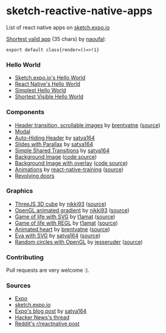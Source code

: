 # sketch-reactive-native-apps

List of react native apps on [sketch.expo.io](https://sketch.expo.io)

[Shortest valid app](https://sketch.expo.io/rJvvoYwjx) (35 chars) by [naoufal](https://github.com/naoufal):

```es6
export default class{render=()=>!1}
```

### Hello World

- [Sketch.expo.io's Hello World](https://sketch.expo.io/rkb6V5Ise)
- [React Native's Hello World](https://sketch.expo.io/SyGmH9Ise)
- [Simplest Hello World](https://sketch.expo.io/Skvv85Usx)
- [Shortest Visible Hello World](https://sketch.expo.io/HJvuX8Pog)

### Components

- [Header transition, scrollable images](https://sketch.expo.io/SyVvB3Hjx) by [brentvatne](https://news.ycombinator.com/user?id=brentvatne) ([source](https://news.ycombinator.com/item?id=13870132))
- [Modal](https://sketch.expo.io/Sysosq8il)
- [Auto-Hiding Header](https://sketch.expo.io/B1v5RS7ix) by [satya164](https://github.com/satya164)
- [Slides with Parallax](https://sketch.expo.io/Sk90tMVol) by [satya164](https://github.com/satya164)
- [Simple Shared Transitions](https://sketch.expo.io/BkDXSe4sx) by [satya164](https://github.com/satya164)
- [Background Image](https://sketch.expo.io/B1EAShDie) ([code source](background-image.js))
- [Background Image with overlay](https://sketch.expo.io/S15Lt3vjg) ([code source](background-image-with-overlay.js))
- [Animations](https://sketch.expo.io/Bylk89aDig) by [react-native-training](https://medium.com/react-native-training) ([source](https://medium.com/react-native-training/react-native-animations-using-the-animated-api-ebe8e0669fae#.2ue10nb9s))
- [Revolving doors](https://sketch.expo.io/HJg0UCvjg)

### Graphics

- [ThreeJS 3D cube](https://sketch.expo.io/rkpPMg8ie) by [nikki93](https://news.ycombinator.com/user?id=nikki93) ([source](https://news.ycombinator.com/item?id=13872166))
- [OpenGL animated gradient](https://sketch.expo.io/SJaCWirsg) by [nikki93](https://news.ycombinator.com/user?id=nikki93) ([source](https://news.ycombinator.com/item?id=13872166))
- [Game of life with SVG](https://sketch.expo.io/H1Z4WGIix) by [t1amat](https://news.ycombinator.com/user?id=t1amat) ([source](https://news.ycombinator.com/item?id=13872968))
- [Game of life with REGL](https://sketch.expo.io/HkjUrfIje) by [t1amat](https://news.ycombinator.com/user?id=t1amat) ([source](https://news.ycombinator.com/item?id=13872968))
- [Animated heart](https://sketch.expo.io/HyobXP7oe) by [brentvatne](https://news.ycombinator.com/user?id=brentvatne) ([source](https://news.ycombinator.com/item?id=13869047))
- [Eva with SVG](https://sketch.expo.io/H1ucC8Xsg) by [satya164](https://github.com/satya164) ([source](https://news.ycombinator.com/item?id=13869047))
- [Random circles with OpenGL](https://sketch.expo.io/rJiYksBse) by [jesseruder](https://news.ycombinator.com/user?id=jesseruder) ([source](https://news.ycombinator.com/item?id=13869189))

### Contributing

Pull requests are very welcome :).

### Sources

- [Expo](https://expo.io/)
- [sketch.expo.io](https://sketch.expo.io)
- [Expo's blog post](https://blog.expo.io/sketch-a-playground-for-react-native-16b2401f44a2#.halex3xf5) by [satya164](https://github.com/satya164)
- [Hacker News's thread](https://news.ycombinator.com/item?id=13868885)
- [Reddit's r/reactnative post](https://www.reddit.com/r/reactnative/comments/5zefu5/sketch_a_playground_for_react_native/)
